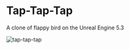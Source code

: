 # Tap-Tap-Tap

A clone of flappy bird on the Unreal Engine 5.3

![tap-tap-tap](https://github.com/Poitreqm/Tap-Tap-Tap/assets/23151017/2cef0cd6-4d13-4bf8-82cd-10a115f37aa3)
